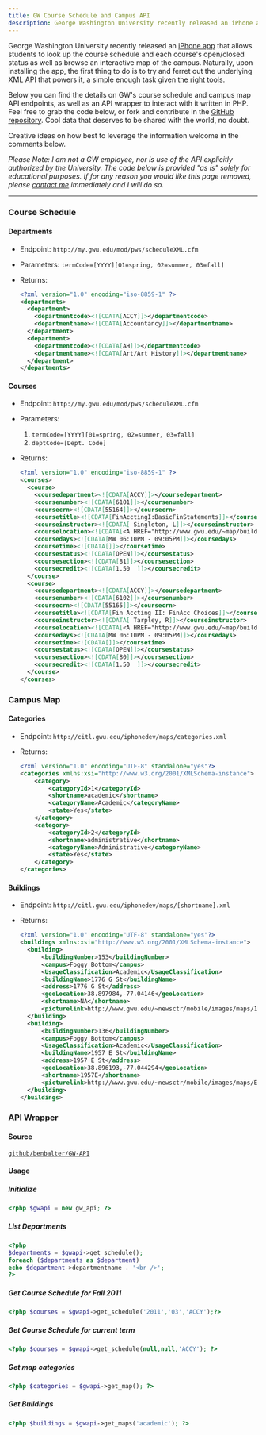 ```yaml
---
title: GW Course Schedule and Campus API
description: George Washington University recently released an iPhone app that allows students to look up the course schedule and each course's open/closed status as well as browse an interactive map of the campus. Below you can find the details on GW's course schedule and campus map API endpoints, as well as an API wrapper to interact with it written in PHP.
---
```


George Washington University recently released an [iPhone app](https://gwtoday.gwu.edu/app-gw) that allows students to look up the course schedule and each course's open/closed status as well as browse an interactive map of the campus. Naturally, upon installing the app, the first thing to do is to try and ferret out the underlying XML API that powers it, a simple enough task given [the right tools](http://blog.jerodsanto.net/2009/06/sniff-your-iphones-network-traffic/).

Below you can find the details on GW's course schedule and campus map API endpoints, as well as an API wrapper to interact with it written in PHP. Feel free to grab the code below, or fork and contribute in the [GitHub repository](https://github.com/benbalter/GW-API). Cool data that deserves to be shared with the world, no doubt.

Creative ideas on how best to leverage the information welcome in the comments below.

*Please Note: I am not a GW employee, nor is use of the API explicitly authorized by the University. The code below is provided "as is" solely for educational purposes. If for any reason you would like this page removed, please [contact me](https://ben.balter.com/contact/) immediately and I will do so.*

---

### Course Schedule

#### Departments

* Endpoint: `http://my.gwu.edu/mod/pws/scheduleXML.cfm`
* Parameters: `termCode=[YYYY][01=spring, 02=summer, 03=fall]`
* Returns:

  ```xml
  <?xml version="1.0" encoding="iso-8859-1" ?>
  <departments>
    <department>
      <departmentcode><![CDATA[ACCY]]></departmentcode>
      <departmentname><![CDATA[Accountancy]]></departmentname>
    </department>
    <department>
      <departmentcode><![CDATA[AH]]></departmentcode>
      <departmentname><![CDATA[Art/Art History]]></departmentname>
    </department>
  </departments>
  ```

#### Courses

* Endpoint: `http://my.gwu.edu/mod/pws/scheduleXML.cfm`
* Parameters:
  1. `termCode=[YYYY][01=spring, 02=summer, 03=fall]`
  2. `deptCode=[Dept. Code]`
* Returns:

  ```xml
  <?xml version="1.0" encoding="iso-8859-1" ?>
  <courses>
    <course>
      <coursedepartment><![CDATA[ACCY]]></coursedepartment>
      <coursenumber><![CDATA[6101]]></coursenumber>
      <coursecrn><![CDATA[55164]]></coursecrn>
      <coursetitle><![CDATA[FinAcctingI:BasicFinStatements]]></coursetitle>
      <courseinstructor><![CDATA[ Singleton, L]]></courseinstructor>
      <courselocation><![CDATA[<A HREF="http://www.gwu.edu/~map/building.cfm?BLDG=DUQUES" target="_blank" >DUQUES</a> 258]]></courselocation>
      <coursedays><![CDATA[MW 06:10PM - 09:05PM]]></coursedays>
      <coursetime><![CDATA[]]></coursetime>
      <coursestatus><![CDATA[OPEN]]></coursestatus>
      <coursesection><![CDATA[81]]></coursesection>
      <coursecredit><![CDATA[1.50  ]]></coursecredit>
    </course>
    <course>
      <coursedepartment><![CDATA[ACCY]]></coursedepartment>
      <coursenumber><![CDATA[6102]]></coursenumber>
      <coursecrn><![CDATA[55165]]></coursecrn>
      <coursetitle><![CDATA[Fin Accting II: FinAcc Choices]]></coursetitle>
      <courseinstructor><![CDATA[ Tarpley, R]]></courseinstructor>
      <courselocation><![CDATA[<A HREF="http://www.gwu.edu/~map/building.cfm?BLDG=DUQUES" target="_blank" >DUQUES</a> 258]]></courselocation>
      <coursedays><![CDATA[MW 06:10PM - 09:05PM]]></coursedays>
      <coursetime><![CDATA[]]></coursetime>
      <coursestatus><![CDATA[OPEN]]></coursestatus>
      <coursesection><![CDATA[80]]></coursesection>
      <coursecredit><![CDATA[1.50  ]]></coursecredit>
    </course>
  </courses>
  ```

### Campus Map

#### Categories

* Endpoint: `http://citl.gwu.edu/iphonedev/maps/categories.xml`
* Returns:

  ```xml
  <?xml version="1.0" encoding="UTF-8" standalone="yes"?>
  <categories xmlns:xsi="http://www.w3.org/2001/XMLSchema-instance">
      <category>
          <categoryId>1</categoryId>
          <shortname>academic</shortname>
          <categoryName>Academic</categoryName>
          <state>Yes</state>
      </category>
      <category>
          <categoryId>2</categoryId>
          <shortname>administrative</shortname>
          <categoryName>Administrative</categoryName>
          <state>Yes</state>
      </category>
  </categories>
  ```

#### Buildings

* Endpoint: `http://citl.gwu.edu/iphonedev/maps/[shortname].xml`
* Returns:
  
  ```xml
  <?xml version="1.0" encoding="UTF-8" standalone="yes"?>
  <buildings xmlns:xsi="http://www.w3.org/2001/XMLSchema-instance">
    <building>
        <buildingNumber>153</buildingNumber>
        <campus>Foggy Bottom</campus>
        <UsageClassification>Academic</UsageClassification>
        <buildingName>1776 G St</buildingName>
        <address>1776 G St</address>
        <geoLocation>38.897984,-77.04146</geoLocation>
        <shortname>NA</shortname>
        <picturelink>http://www.gwu.edu/~newsctr/mobile/images/maps/1776-G-ST_UP_WLA_2010-6618.jpg</picturelink>
    </building>
    <building>
        <buildingNumber>136</buildingNumber>
        <campus>Foggy Bottom</campus>
        <UsageClassification>Academic</UsageClassification>
        <buildingName>1957 E St</buildingName>
        <address>1957 E St</address>
        <geoLocation>38.896193,-77.044294</geoLocation>
        <shortname>1957E</shortname>
        <picturelink>http://www.gwu.edu/~newsctr/mobile/images/maps/Elliot_School_UP_WLA_2010-3102.jpg</picturelink>
    </building>
  </buildings>
  ```

### API Wrapper

#### Source

[`github/benbalter/GW-API`](https://github.com/benbalter/GW-API)

#### Usage

##### Initialize

```php
<?php $gwapi = new gw_api; ?>
```

##### List Departments

```php
<?php
$departments = $gwapi->get_schedule();
foreach ($departments as $department)
echo $department->departmentname . '<br />';
?>
```

##### Get Course Schedule for Fall 2011

```php
<?php $courses = $gwapi->get_schedule('2011','03','ACCY');?>
```

##### Get Course Schedule for current term

```php
<?php $courses = $gwapi->get_schedule(null,null,'ACCY'); ?>
```

##### Get map categories

```php
<?php $categories = $gwapi->get_map(); ?>
```

##### Get Buildings

```php
<?php $buildings = $gwapi->get_maps('academic'); ?>
```
